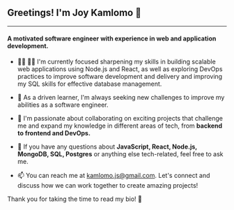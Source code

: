 ## Greetings! I'm Joy Kamlomo 👋
---
#### A motivated software engineer with experience in web and application development.

* 👩‍💻 👩‍💻 I'm currently focused sharpening my skills in building scalable web applications using Node.js and React, as well as exploring DevOps practices to improve software development and delivery and improving my SQL skills for effective database management.

* 🌱 As a driven learner, I'm always seeking new challenges to improve my abilities as a software engineer.

* 👯 I'm passionate about collaborating on exciting projects that challenge me and expand my knowledge in different areas of tech, from **backend to frontend and DevOps.**

* 💬 If you have any questions about **JavaScript, React, Node.js, MongoDB, SQL, Postgres** or anything else tech-related, feel free to ask me.

* 📫 You can reach me at kamlomo.js@gmail.com. Let's connect and discuss how we can work together to create amazing projects!

Thank you for taking the time to read my bio! 🚀


<!--
**joykamlomo/joykamlomo** is a ✨ _special_ ✨ repository because its `README.md` (this file) appears on your GitHub profile.

Here are some ideas to get you started:

- 🔭 I’m currently working on ...
- 🌱 I’m currently learning ...
- 👯 I’m looking to collaborate on ...
- 🤔 I’m looking for help with ...
- 💬 Ask me about ...
- 📫 How to reach me: ...
- 😄 Pronouns: ...
- ⚡ Fun fact: ...
-->
